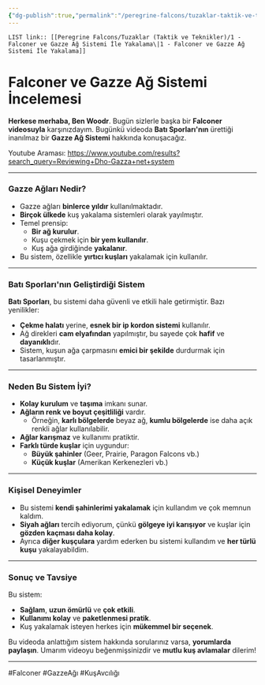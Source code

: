 ```yaml
---
{"dg-publish":true,"permalink":"/peregrine-falcons/tuzaklar-taktik-ve-teknikler/1-falconer-ve-gazze-ag-sistemi-ile-yakalama/","updated":"2024-09-21T16:51:41.398+03:00"}
---
```


`LIST link:: [[Peregrine Falcons/Tuzaklar (Taktik ve Teknikler)/1 - Falconer ve Gazze Ağ Sistemi İle Yakalama\|1 - Falconer ve Gazze Ağ Sistemi İle Yakalama]]
`
# Falconer ve Gazze Ağ Sistemi İncelemesi

**Herkese merhaba, Ben Woodr**. Bugün sizlerle başka bir **Falconer videosuyla** karşınızdayım. Bugünkü videoda **Batı Sporları'nın** ürettiği inanılmaz bir **Gazze Ağ Sistemi** hakkında konuşacağız.

Youtube Araması: 
https://www.youtube.com/results?search_query=Reviewing+Dho-Gazza+net+system

---

### Gazze Ağları Nedir?

- Gazze ağları **binlerce yıldır** kullanılmaktadır.
- **Birçok ülkede** kuş yakalama sistemleri olarak yayılmıştır.
- Temel prensip: 
  - **Bir ağ kurulur**.
  - Kuşu çekmek için **bir yem kullanılır**.
  - Kuş ağa girdiğinde **yakalanır**.
- Bu sistem, özellikle **yırtıcı kuşları** yakalamak için kullanılır.

---

### Batı Sporları'nın Geliştirdiği Sistem

**Batı Sporları**, bu sistemi daha güvenli ve etkili hale getirmiştir. Bazı yenilikler:

- **Çekme halatı** yerine, **esnek bir ip kordon sistemi** kullanılır.
- Ağ direkleri **cam elyafından** yapılmıştır, bu sayede çok **hafif** ve **dayanıklı**dır.
- Sistem, kuşun ağa çarpmasını **emici bir şekilde** durdurmak için tasarlanmıştır.

---

### Neden Bu Sistem İyi?

- **Kolay kurulum** ve **taşıma** imkanı sunar.
- **Ağların renk ve boyut çeşitliliği** vardır.
  - Örneğin, **karlı bölgelerde** beyaz ağ, **kumlu bölgelerde** ise daha açık renkli ağlar kullanılabilir.
- **Ağlar karışmaz** ve kullanımı pratiktir.
- **Farklı türde kuşlar** için uygundur:
  - **Büyük şahinler** (Geer, Prairie, Paragon Falcons vb.)
  - **Küçük kuşlar** (Amerikan Kerkenezleri vb.)

---

### Kişisel Deneyimler

- Bu sistemi **kendi şahinlerimi yakalamak** için kullandım ve çok memnun kaldım.
- **Siyah ağları** tercih ediyorum, çünkü **gölgeye iyi karışıyor** ve kuşlar için **gözden kaçması daha kolay**.
- Ayrıca **diğer kuşçulara** yardım ederken bu sistemi kullandım ve **her türlü kuşu** yakalayabildim.

---

### Sonuç ve Tavsiye

Bu sistem:

- **Sağlam**, **uzun ömürlü** ve **çok etkili**.
- **Kullanımı kolay** ve **paketlenmesi pratik**.
- Kuş yakalamak isteyen herkes için **mükemmel bir seçenek**.

Bu videoda anlattığım sistem hakkında sorularınız varsa, **yorumlarda paylaşın**. Umarım videoyu beğenmişsinizdir ve **mutlu kuş avlamalar** dilerim!

---

#Falconer #GazzeAğı #KuşAvcılığı